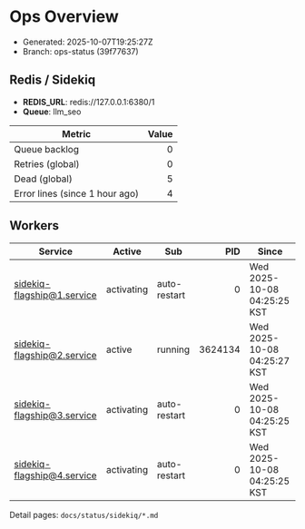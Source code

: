 # Ops Overview

- Generated: 2025-10-07T19:25:27Z
- Branch: ops-status (39f77637)

## Redis / Sidekiq
- **REDIS_URL**: redis://127.0.0.1:6380/1
- **Queue**: llm_seo

| Metric | Value |
|---|---:|
| Queue backlog | 0 |
| Retries (global) | 0 |
| Dead (global) | 5 |
| Error lines (since 1 hour ago) | 4 |

## Workers
| Service | Active | Sub | PID | Since |
|---|---|---|---:|---|
| sidekiq-flagship@1.service | activating | auto-restart | 0 | Wed 2025-10-08 04:25:25 KST |
| sidekiq-flagship@2.service | active | running | 3624134 | Wed 2025-10-08 04:25:27 KST |
| sidekiq-flagship@3.service | activating | auto-restart | 0 | Wed 2025-10-08 04:25:25 KST |
| sidekiq-flagship@4.service | activating | auto-restart | 0 | Wed 2025-10-08 04:25:25 KST |

Detail pages: `docs/status/sidekiq/*.md`
